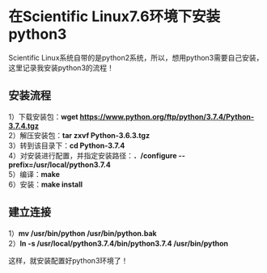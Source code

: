 在Scientific Linux7.6环境下安装python3
===
Scientific Linux系统自带的是python2系统，所以，想用python3需要自己安装，这里记录我安装python3的流程！    

安装流程     
---
1）下载安装包：**wget https://www.python.org/ftp/python/3.7.4/Python-3.7.4.tgz**     
2）解压安装包：**tar zxvf Python-3.6.3.tgz**    
3）转到该目录下：**cd Python-3.7.4**         
4）对安装进行配置，并指定安装路径：**．/configure --prefix=/usr/local/python3.7.4**      
5）编译：**make**         
6）安装：**make install**       

建立连接    
---
1）**mv /usr/bin/python /usr/bin/python.bak**    
2）**ln -s /usr/local/python3.7.4/bin/python3.7.4 /usr/bin/python**     

这样，就安装配置好python3环境了！

